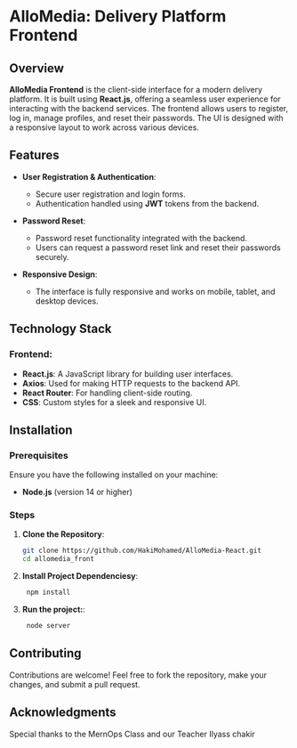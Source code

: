 # AlloMedia: Delivery Platform Frontend

## Overview

**AlloMedia Frontend** is the client-side interface for a modern delivery platform. It is built using **React.js**, offering a seamless user experience for interacting with the backend services. The frontend allows users to register, log in, manage profiles, and reset their passwords. The UI is designed with a responsive layout to work across various devices.

## Features

- **User Registration & Authentication**:
    - Secure user registration and login forms.
    - Authentication handled using **JWT** tokens from the backend.

- **Password Reset**:
    - Password reset functionality integrated with the backend.
    - Users can request a password reset link and reset their passwords securely.

- **Responsive Design**:
    - The interface is fully responsive and works on mobile, tablet, and desktop devices.

## Technology Stack

### Frontend:
- **React.js**: A JavaScript library for building user interfaces.
- **Axios**: Used for making HTTP requests to the backend API.
- **React Router**: For handling client-side routing.
- **CSS**: Custom styles for a sleek and responsive UI.

## Installation

### Prerequisites
Ensure you have the following installed on your machine:
- **Node.js** (version 14 or higher)

### Steps

1. **Clone the Repository**:
   ```bash
   git clone https://github.com/HakiMohamed/AlloMedia-React.git
   cd allomedia_front

2. **Install Project Dependenciesy**:
   ```bash
    npm install

2. **Run the project:**:
   ```bash
    node server

## Contributing
Contributions are welcome! Feel free to fork the repository, make your changes, and submit a pull request.

## Acknowledgments
Special thanks to the MernOps Class and  our Teacher Ilyass chakir 




